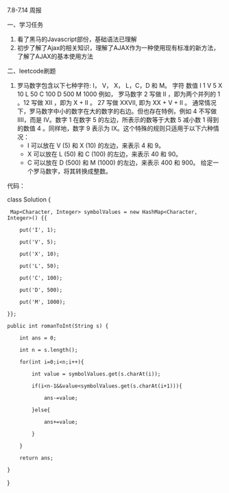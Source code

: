 7.8-7.14 周报

一、学习任务

1. 看了黑马的Javascript部份，基础语法已理解
2. 初步了解了Ajax的相关知识，理解了AJAX作为一种使用现有标准的新方法，了解了AJAX的基本使用方法

二、leetcode刷题

1. 罗马数字包含以下七种字符: I， V， X， L，C，D 和 M。
   字符          数值
   I             1
   V             5
   X             10
   L             50
   C             100
   D             500
   M             1000
   例如， 罗马数字 2 写做 II ，即为两个并列的 1 。12 写做 XII ，即为 X + II 。 27 写做  XXVII, 即为 XX + V + II 。
   通常情况下，罗马数字中小的数字在大的数字的右边。但也存在特例，例如 4 不写做 IIII，而是 IV。数字 1 在数字 5 的左边，所表示的数等于大数 5 减小数 1 得到的数值 4 。同样地，数字 9 表示为 IX。这个特殊的规则只适用于以下六种情况：
    - I 可以放在 V (5) 和 X (10) 的左边，来表示 4 和 9。
    - X 可以放在 L (50) 和 C (100) 的左边，来表示 40 和 90。
    - C 可以放在 D (500) 和 M (1000) 的左边，来表示 400 和 900。
      给定一个罗马数字，将其转换成整数。

代码：

class Solution {

     Map<Character, Integer> symbolValues = new HashMap<Character, Integer>() {{

        put('I', 1);

        put('V', 5);

        put('X', 10);

        put('L', 50);

        put('C', 100);

        put('D', 500);

        put('M', 1000);

    }};

    public int romanToInt(String s) {

        int ans = 0;

        int n = s.length();

        for(int i=0;i<n;i++){

            int value = symbolValues.get(s.charAt(i));

            if(i<n-1&&value<symbolValues.get(s.charAt(i+1))){

                ans-=value;

            }else{

                ans+=value;

            }

        }

        return ans;

    }

}
